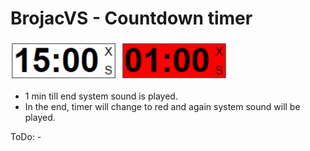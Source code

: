 # BrojacVS - Countdown timer  
![Screenshot](https://github.com/moster-source/BrojacVS/blob/main/Brojac.jpg)
![Screenshot](https://github.com/moster-source/BrojacVS/blob/main/Brojac2.jpg)  

* 1 min till end system sound is played.  
* In the end, timer will change to red and again system sound will be played.  

ToDo: -  